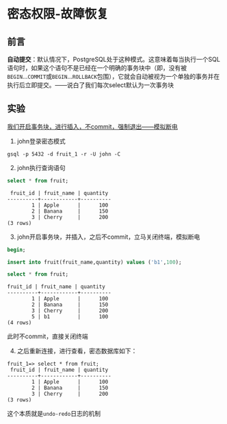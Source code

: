 # 密态权限-故障恢复

## 前言

**自动提交**：默认情况下，PostgreSQL处于这种模式。这意味着每当执行一个SQL语句时，如果这个语句不是已经在一个明确的事务块中（即，没有被`BEGIN`...`COMMIT`或`BEGIN`...`ROLLBACK`包围），它就会自动被视为一个单独的事务并在执行后立即提交。——说白了我们每次select默认为一次事务块

## 实验

  <u>我们开启事务块，进行插入，不commit，强制退出——模拟断电</u>

1. john登录密态模式

```
gsql -p 5432 -d fruit_1 -r -U john -C
```

2. john执行查询语句

```sql
select * from fruit;
```

```
 fruit_id | fruit_name | quantity 
----------+------------+----------
        1 | Apple      |      100
        2 | Banana     |      150
        3 | Cherry     |      200
(3 rows)
```

3. john开启事务块，并插入，之后不commit，立马关闭终端，模拟断电

```sql
begin;
```

```sql
insert into fruit(fruit_name,quantity) values ('b1',100);
```

```sql
select * from fruit;
```

```
fruit_id | fruit_name | quantity 
----------+------------+----------
        1 | Apple      |      100
        2 | Banana     |      150
        3 | Cherry     |      200
        5 | b1         |      100
(4 rows)

```

  此时不commit，直接关闭终端

4. 之后重新连接，进行查看，密态数据库如下：

```
fruit_1=> select * from fruit;
 fruit_id | fruit_name | quantity 
----------+------------+----------
        1 | Apple      |      100
        2 | Banana     |      150
        3 | Cherry     |      200
(3 rows)
```

  这个本质就是`undo-redo`日志的机制

